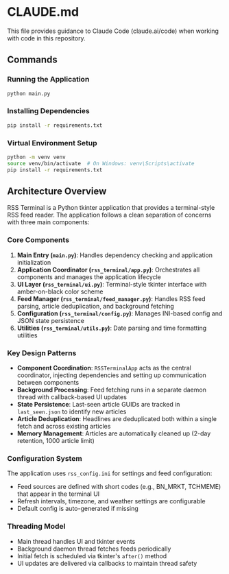 # CLAUDE.md

This file provides guidance to Claude Code (claude.ai/code) when working with code in this repository.

## Commands

### Running the Application
```bash
python main.py
```

### Installing Dependencies
```bash
pip install -r requirements.txt
```

### Virtual Environment Setup
```bash
python -m venv venv
source venv/bin/activate  # On Windows: venv\Scripts\activate
pip install -r requirements.txt
```

## Architecture Overview

RSS Terminal is a Python tkinter application that provides a terminal-style RSS feed reader. The application follows a clean separation of concerns with three main components:

### Core Components

1. **Main Entry (`main.py`)**: Handles dependency checking and application initialization
2. **Application Coordinator (`rss_terminal/app.py`)**: Orchestrates all components and manages the application lifecycle
3. **UI Layer (`rss_terminal/ui.py`)**: Terminal-style tkinter interface with amber-on-black color scheme
4. **Feed Manager (`rss_terminal/feed_manager.py`)**: Handles RSS feed parsing, article deduplication, and background fetching
5. **Configuration (`rss_terminal/config.py`)**: Manages INI-based config and JSON state persistence
6. **Utilities (`rss_terminal/utils.py`)**: Date parsing and time formatting utilities

### Key Design Patterns

- **Component Coordination**: `RSSTerminalApp` acts as the central coordinator, injecting dependencies and setting up communication between components
- **Background Processing**: Feed fetching runs in a separate daemon thread with callback-based UI updates
- **State Persistence**: Last-seen article GUIDs are tracked in `last_seen.json` to identify new articles
- **Article Deduplication**: Headlines are deduplicated both within a single fetch and across existing articles
- **Memory Management**: Articles are automatically cleaned up (2-day retention, 1000 article limit)

### Configuration System

The application uses `rss_config.ini` for settings and feed configuration:
- Feed sources are defined with short codes (e.g., BN_MRKT, TCHMEME) that appear in the terminal UI
- Refresh intervals, timezone, and weather settings are configurable
- Default config is auto-generated if missing

### Threading Model

- Main thread handles UI and tkinter events
- Background daemon thread fetches feeds periodically
- Initial fetch is scheduled via tkinter's `after()` method
- UI updates are delivered via callbacks to maintain thread safety